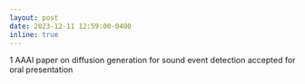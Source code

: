 ```yaml
---
layout: post
date: 2023-12-11 12:59:00-0400
inline: true
---
```


1 AAAI paper on diffusion generation for sound event detection accepted for oral presentation
